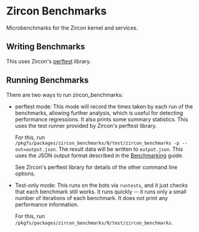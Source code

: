 # Zircon Benchmarks

Microbenchmarks for the Zircon kernel and services.

## Writing Benchmarks

This uses Zircon's
[perftest](https://fuchsia.googlesource.com/zircon/+/master/system/ulib/perftest/)
library.

## Running Benchmarks

There are two ways to run zircon_benchmarks:

* perftest mode: This mode will record the times taken by each run of
  the benchmarks, allowing further analysis, which is useful for
  detecting performance regressions.  It also prints some summary
  statistics.  This uses the test runner provided by Zircon's perftest
  library.

  For this, run
  `/pkgfs/packages/zircon_benchmarks/0/test/zircon_benchmarks -p
  --out=output.json`.  The result data will be written to
  `output.json`.  This uses the JSON output format described in the
  [Benchmarking](../../docs/benchmarking.md#export) guide.

  See Zircon's perftest library for details of the other command line
  options.

* Test-only mode: This runs on the bots via `runtests`, and it just checks
  that each benchmark still works.  It runs quickly -- it runs only a small
  number of iterations of each benchmark.  It does not print any
  performance information.

  For this, run
  `/pkgfs/packages/zircon_benchmarks/0/test/zircon_benchmarks`.
